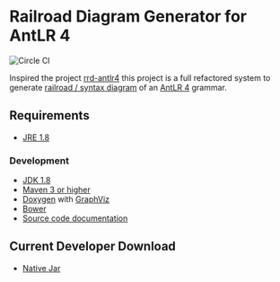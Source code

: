 # Railroad Diagram Generator for AntLR 4

![Circle CI](https://circleci.com/gh/flashpixx/RRD-AntLR4.svg?style=shield)

Inspired the project [rrd-antlr4](https://github.com/bkiers/rrd-antlr4) this project is a full refactored system to generate [railroad / syntax diagram](https://en.wikipedia.org/wiki/Syntax_diagram) of an [AntLR 4](http://www.antlr.org/) grammar.


## Requirements

* [JRE 1.8](http://www.java.com/)

### Development

* [JDK 1.8](http://www.oracle.com/technetwork/java/javase/downloads/)
* [Maven 3 or higher](http://maven.apache.org/)
* [Doxygen](http://www.doxygen.org/) with [GraphViz](http://www.graphviz.org/)
* [Bower](http://bower.io/)
* [Source code documentation](http://flashpixx.github.io/RRD-AntLR4/)


## <a name="download">Current Developer Download</a>

* [Native Jar](https://github.com/flashpixx/RRD-AntLR4/raw/binary-master/RRD-AntLR4-0.1.jar)
